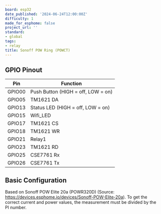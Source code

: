 ```yaml
---
board: esp32
date_published: '2024-06-24T12:00:00Z'
difficulty: 1
made_for_esphome: false
project_url: ''
standard:
- global
tags:
- relay
title: Sonoff POW Ring (POWCT)
---
```


## GPIO Pinout

| Pin    | Function                           |
| ------ | ---------------------------------- |
| GPIO00 | Push Button (HIGH = off, LOW = on) |
| GPIO05 | TM1621 DA                          |
| GPIO13 | Status LED (HIGH = off, LOW = on)  |
| GPIO15 | Wifi_LED                           |
| GPIO17 | TM1621 CS                          |
| GPIO18 | TM1621 WR                          |
| GPIO21 | Relay1                             |
| GPIO23 | TM1621 RD                          |
| GPIO25 | CSE7761 Rx                         |
| GPIO26 | CSE7761 Tx                         |

## Basic Configuration

Based on Sonoff POW Elite 20a (POWR320D) (Source: <https://devices.esphome.io/devices/Sonoff-POW-Elite-20a>).
To get the correct current and power values, the measurement must be divided by the PI number.